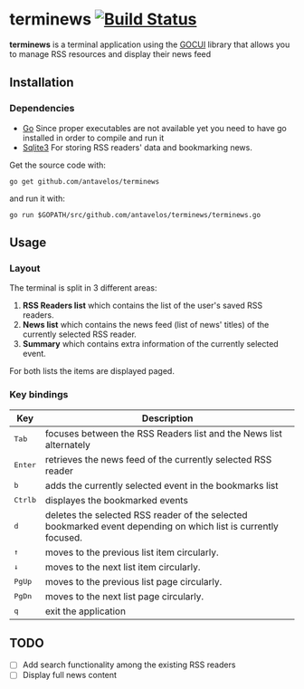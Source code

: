 # terminews [![Build Status](https://travis-ci.org/antavelos/terminews.svg?branch=master)](https://travis-ci.org/antavelos/terminews)

**terminews** is a terminal application using the [GOCUI](https://github.com/jroimartin/gocui) library that allows you to manage RSS resources and display their news feed


## Installation

### Dependencies

* [Go](https://golang.org/)
	Since proper executables are not available yet you need to have go installed in order to compile and run it
* [Sqlite3](https://www.sqlite.org/)
	For storing RSS readers' data and bookmarking news.

Get the source code with:

    go get github.com/antavelos/terminews

and run it with:

	go run $GOPATH/src/github.com/antavelos/terminews/terminews.go


## Usage

### Layout
The terminal is split in 3 different areas:
1. **RSS Readers list** which contains the list of the user's saved RSS readers.
2. **News list** which contains the news feed (list of news' titles) of the currently selected RSS reader.
3. **Summary** which contains extra information of the currently selected event.

For both lists the items are displayed paged.

### Key bindings
| Key | Description |
|-----|-------------|
|<kbd>Tab</kbd>|focuses between the RSS Readers list and the News list alternately
|<kbd>Enter</kbd>|retrieves the news feed of the currently selected RSS reader
|<kbd>b</kbd>|adds the currently selected event in the bookmarks list
|<kbd>Ctrl</kbd><kbd>b</kbd>|displayes the bookmarked events
|<kbd>d</kbd>|deletes the selected RSS reader of the selected bookmarked event depending on which list is currently focused.
|<kbd>&uarr;</kbd>|moves to the previous list item circularly.
|<kbd>&darr;</kbd>|moves to the next list item circularly.
|<kbd>PgUp</kbd>|moves to the previous list page circularly.
|<kbd>PgDn</kbd>|moves to the next list page circularly.
|<kbd>q</kbd>|exit the application


## TODO
- [ ] Add search functionality among the existing RSS readers
- [ ] Display full news content
